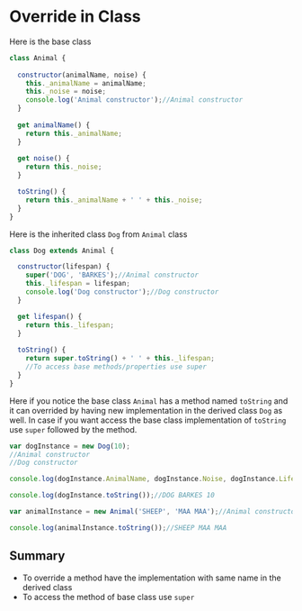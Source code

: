 # Override in Class

Here is the base class
```javascript
class Animal {
  
  constructor(animalName, noise) {
    this._animalName = animalName;
    this._noise = noise;
    console.log('Animal constructor');//Animal constructor
  }
  
  get animalName() {
    return this._animalName;
  }
  
  get noise() {
    return this._noise;
  }

  toString() {
    return this._animalName + ' ' + this._noise;
  }
}
```
Here is the inherited class `Dog` from `Animal` class

```javascript
class Dog extends Animal {

  constructor(lifespan) {
    super('DOG', 'BARKES');//Animal constructor
    this._lifespan = lifespan;
    console.log('Dog constructor');//Dog constructor
  }

  get lifespan() {
    return this._lifespan;
  }
  
  toString() {
    return super.toString() + ' ' + this._lifespan;
    //To access base methods/properties use super
  }
}
```
Here if you notice the base class `Animal` has a method named `toString` and it can overrided by having new implementation in the derived class `Dog` as well. In case if you want access the base class implementation of `toString` use `super` followed by the method.

```javascript
var dogInstance = new Dog(10);
//Animal constructor
//Dog constructor

console.log(dogInstance.AnimalName, dogInstance.Noise, dogInstance.Lifespan);//DOG BARKES 10

console.log(dogInstance.toString());//DOG BARKES 10
```

```javascript
var animalInstance = new Animal('SHEEP', 'MAA MAA');//Animal constructor

console.log(animalInstance.toString());//SHEEP MAA MAA
```

## Summary
* To override a method have the implementation with same name in the derived class
* To access the method of base class use `super`